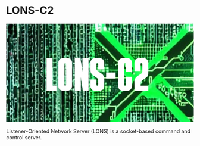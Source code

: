 # LONS-C2
![Banner](https://github.com/m4riio21/LONS-C2/blob/e275c02506acca5d114b07dbff4a498124173bb4/resources/LOGO.png)

Listener-Oriented Network Server (LONS) is a socket-based command and control server.
